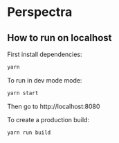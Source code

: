 # Perspectra

## How to run on localhost

First install dependencies:

```sh
yarn
```

To run in dev mode mode:

```sh
yarn start
```

Then go to http://localhost:8080

To create a production build:

```sh
yarn run build
```

